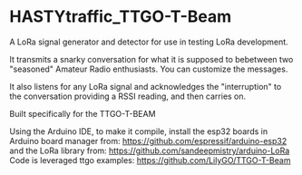 # HASTYtraffic_TTGO-T-Beam

A LoRa signal generator and detector for use in testing LoRa development.

It transmits a snarky conversation for what it is supposed to bebetween two "seasoned" Amateur Radio enthusiasts. You can customize the messages.

It also listens for any LoRa signal and acknowledges the "interruption" to the conversation providing a RSSI reading, and then carries on.



Built specifically for the TTGO-T-BEAM


Using the Arduino IDE, to make it compile, install the esp32 boards in Arduino board manager from:
    https://github.com/espressif/arduino-esp32
and the LoRa library from:
    https://github.com/sandeepmistry/arduino-LoRa
Code is leveraged ttgo examples:
    https://github.com/LilyGO/TTGO-T-Beam
